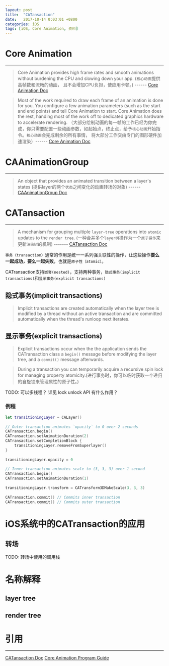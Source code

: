 ```yaml
---
layout: post
title:  "CATansaction"
date:   2017-10-14 0:03:01 +0800
categories: iOS
tags: [iOS, Core Animation, 资料]
---
```


# Core Animation 

------

> Core Animation provides high frame rates and smooth animations without burdening the CPU and slowing down your app. (`核心动画`提供高帧数和流畅的动画， 且不会增加CPU负担，使应用卡顿。) ------ [Core Animation Doc][apple-doc-core-animation] 

> Most of the work required to draw each frame of an animation is done for you. You configure a few animation parameters (such as the start and end points) and tell Core Animation to start. Core Animation does the rest, handing most of the work off to dedicated graphics hardware to accelerate rendering. （大部分绘制动画的每一帧的工作已经为你完成，你只需要配置一些动画参数，如起始点，终止点，给予`核心动画`开始指令。`核心动画`会完成剩余的所有事情， 将大部分工作交由专门的图形硬件加速渲染）------ [Core Animation Doc][apple-doc-core-animation] 

# CAAnimationGroup

------

> An object that provides an animated transition between a layer's states (提供layer的两个`状态`之间变化的动画转场的对象) ------ [CAAnimationGroup Doc][apple-doc-caanimationgroup]

# CATansaction

------

> A mechanism for grouping multiple `layer-tree` operations into `atomic` updates to the `render tree`. (一种合并多个`layer树`操作为一个`原子操作`来更新`渲染树`的机制) ------- [CATansaction Doc][apple-doc-catransaction]

`事务（transaction）`通常的作用是统一一系列强关联性的操作，让这些操作**要么一起成功，要么一起失败**，也就是`原子性（atomic）`。

CATransaction支持`嵌套(nested)`，支持两种事务，`隐式事务(implicit transactions)`和`显示事务(explicit transactions)`

## 隐式事务(implicit transactions)

> Implicit transactions are created automatically when the layer tree is modified by a thread without an active transaction and are committed automatically when the thread's runloop next iterates.

## 显示事务(explicit transactions)

>  Explicit transactions occur when the the application sends the CATransaction class a `begin()` message before modifying the layer tree, and a `commit()` message afterwards.

> During a transaction you can temporarily acquire a recursive spin lock for managing property atomicity.(进行事务时，你可以临时获取一个递归的自旋锁来管理属性的原子性。) 

TODO: 可以多线程？
详见 lock unlock API
有什么作用？

### 例程
```swift
let transitioningLayer = CALayer()
     
// Outer transaction animates `opacity` to 0 over 2 seconds
CATransaction.begin()
CATransaction.setAnimationDuration(2)
CATransaction.setCompletionBlock {
    transitioningLayer.removeFromSuperlayer()
}
    
transitioningLayer.opacity = 0
     
// Inner transaction animates scale to (3, 3, 3) over 1 second
CATransaction.begin()
CATransaction.setAnimationDuration(1)
     
transitioningLayer.transform = CATransform3DMakeScale(3, 3, 3)
     
CATransaction.commit() // Commits inner transaction
CATransaction.commit() // Commits outer transaction
```

# iOS系统中的CATransaction的应用

## 转场
TODO: 转场中使用的调用栈


# 名称解释

## layer tree

## render tree

# 引用
------

[CATansaction Doc][apple-doc-catransaction]
[Core Animation Program Guide][apple-doc-core-animation-programming-guide]

[apple-doc-catransaction]: https://developer.apple.com/documentation/quartzcore/catransaction
[apple-doc-core-animation]: https://developer.apple.com/documentation/quartzcore
[apple-doc-caanimationgroup]: https://developer.apple.com/documentation/quartzcore/caanimationgroup

[apple-doc-core-animation-programming-guide]: https://developer.apple.com/library/content/documentation/Cocoa/Conceptual/CoreAnimation_guide/CoreAnimationBasics/CoreAnimationBasics.html